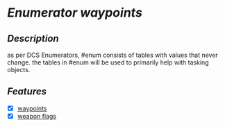 # ***Enumerator waypoints***

## ***Description***
as per DCS Enumerators, #enum consists of tables with values that never change. the tables in #enum will be used to primarily help with tasking objects.

## ***Features***
- [X] [waypoints](./waypoints/README.md)
- [X] [weapon flags](./weaponFlags/README.md)